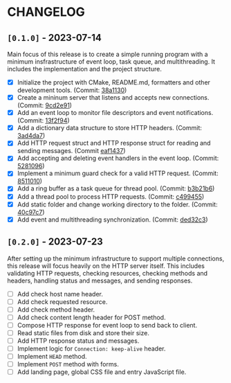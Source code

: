 # CHANGELOG

## `[0.1.0]` - 2023-07-14

Main focus of this release is to create a simple running program with a minimum
insfrastructure of event loop, task queue, and multithreading. It includes the
implementation and the project structure.

- [x] Initialize the project with CMake, README.md, formatters and other
    development tools. (Commit: [38a1130](https://github.com/richardnguyen99/reactor/commit/38a1130069484a773e295d32df850753e27e5091))
- [x] Create a mininum server that listens and accepts new connections. (Commit:
    [9cd2e91](https://github.com/richardnguyen99/reactor/commit/9cd2e919988b18b8bb80336cd6a986198732c269))
- [x] Add an event loop to monitor file descriptors and event notifications. (Commit:
    [13f2f94](https://github.com/richardnguyen99/reactor/commit/13f2f94c301eec1fb167968ab502e995f511e72c))
- [x] Add a dictionary data structure to store HTTP headers. (Commit:
    [3ad4da7](https://github.com/richardnguyen99/reactor/commit/3ad4da73de4a53873b58661ad04860b26e227ae2))
- [x] Add HTTP request struct and HTTP response struct for reading and sending
    messages. (Commit [eaf1437](https://github.com/richardnguyen99/reactor/commit/eaf1437cbadafc83cf56b9dc8181e633095618a0))
- [x] Add accepting and deleting event handlers in the event loop. (Commit:
    [5281096](https://github.com/richardnguyen99/reactor/commit/5281096daa7edb30ab45f89689ba6e6ddb0727f0))
- [x] Implement a minimum guard check for a valid HTTP request. (Commit:
    [8511010](https://github.com/richardnguyen99/reactor/commit/85110101a12db7a0c554e401531e7e436d5d9fce))
- [x] Add a ring buffer as a task queue for thread pool. (Commit:
    [b3b21b6](https://github.com/richardnguyen99/reactor/commit/b3b21b602a33255cd1b828905c5efa5e91706ef1))
- [x] Add a thread pool to process HTTP requests. (Commit:
    [c499455](https://github.com/richardnguyen99/reactor/commit/c49945599b590c6a11a163600249edbe063da9f6))
- [x] Add static folder and change working directory to the folder. (Commit:
    [40c97c7](https://github.com/richardnguyen99/reactor/commit/40c97c77a8b6f30bd1dfd90571649d670d22fb32))
- [x] Add event and multithreading synchronization. (Commit:
    [ded32c3](https://github.com/richardnguyen99/reactor/commit/ded32c36f4e5aff1d05b65caa3211d757a09b569))

## `[0.2.0]` - 2023-07-23

After setting up the minimum infrastructure to support multiple connections,
this release will focus heavily on the HTTP server itself. This includes
validating HTTP requests, checking resources, checking methods and headers,
handling status and messages, and sending responses.

- [ ] Add check host name header.
- [ ] Add check requested resource.
- [ ] Add check method header.
- [ ] Add check content length header for POST method.
- [ ] Compose HTTP response for event loop to send back to client.
- [ ] Read static files from disk and store their size.
- [ ] Add HTTP response status and messages.
- [ ] Implement logic for `Connection: keep-alive` header.
- [ ] Implement `HEAD` method.
- [ ] Implement `POST` method with forms.
- [ ] Add landing page, global CSS file and entry JavaScript file.
